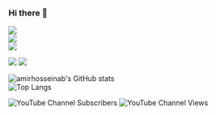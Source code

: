 ### Hi there 👋
 
<a href="https://github.com/amirhosseinab">
  <img src="https://skillicons.dev/icons?i=go,rust,js,graphql,mongodb,redis" />
</a>
<br/ >
<a href="https://github.com/amirhosseinab">
  <img src="https://skillicons.dev/icons?i=css,html,sass,tailwind,vue&perline=8" />
</a>
<br/ >
<a href="https://github.com/amirhosseinab">
  <img src="https://skillicons.dev/icons?i=git,azure,kubernetes,docker" />
</a>
<br />
<p>
<a hrf="https://www.linkedin.com/in/amirhosseinab/" target="_blank">
    <img src="https://skillicons.dev/icons?i=linkedin" />
</a>
<a href="https://www.twitter.com/amirhosseinab" target="_blank">
    <img src="https://skillicons.dev/icons?i=twitter" />
</a> 
</p>

![amirhosseinab's GitHub stats](https://github-readme-stats.vercel.app/api?username=amirhosseinab&hide=contribs,prs&show_icons=true&theme=transparent)
<br/>
![Top Langs](https://github-readme-stats.vercel.app/api/top-langs/?username=amirhosseinab&theme=transparent&hide=vue,html,css&layout=compact)

![YouTube Channel Subscribers](https://img.shields.io/youtube/channel/subscribers/UCagCnbyplNpFlIg3WqCf0bQ?style=for-the-badge)
![YouTube Channel Views](https://img.shields.io/youtube/channel/views/UCagCnbyplNpFlIg3WqCf0bQ?style=for-the-badge)
